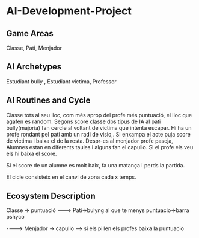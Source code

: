 # AI-Development-Project



## Game Areas

Classe, Pati, Menjador

## AI Archetypes

Estudiant bully , Estudiant victima, Professor

## AI Routines  and Cycle

Classe tots al seu lloc, com més aprop del profe més puntuació, el lloc que agafen es random.  Segons score classe dos tipus de IA al pati bully(majoria) fan cercle al voltant de victima que intenta escapar. Hi ha un profe rondant pel pati amb un radi de visio,. SI enxampa el acte puja score de victima i baixa el de la resta. Despr-es al menjador profe paseja, Alumnes estan en diferents taules i alguns fan el capullo. Si el profe els veu els hi baixa el score. 

Si el score de un alumne es molt baix, fa una matança i perds la partida.

El cicle consisteix en el canvi de zona cada x temps.





## Ecosystem Description

Classe -> puntuació ---> Pati->bulyng al que te menys puntuacio->barra pshyco 

----> Menjador -> capullo --> si els pillen els profes baixa la puntuacio




